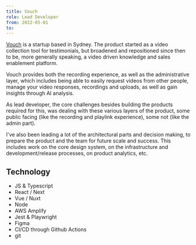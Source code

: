 ```yaml
---
title: Vouch
role: Lead Developer
from: 2022-05-01
to:
---
```


[Vouch](https://vouchfor.com) is a startup based in Sydney. The product started as a video collection tool for testimonials, but broadened and repositioned since then to be, more generally speaking, a video driven knowledge and sales enablement platform.

Vouch provides both the recording experience, as well as the administrative layer, which includes being able to easily request videos from other people, manage your video responses, recordings and uploads, as well as gain insights through AI analysis.

As lead developer, the core challenges besides building the products required for this, was dealing with these various layers of the product, some public facing (like the recording and playlink experience), some not (like the admin part).

I've also been leading a lot of the architectural parts and decision making, to prepare the product and the team for future scale and success. This includes work on the core design system, on the infrastructure and development/release processes, on product analytics, etc.

## Technology

- JS & Typescript
- React / Next
- Vue / Nuxt
- Node
- AWS Amplify
- Jest & Playwright
- Figma
- CI/CD through Github Actions
- git
